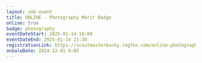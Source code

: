 ```yaml
---
layout: smb-event
title: ONLINE - Photography Merit Badge
online: true
badge: photography
eventDateStart: 2025-01-14 18:00
eventDateEnd: 2025-01-14 21:30
registrationLink: https://scoutmasterbucky.regfox.com/online-photography-merit-badge-2025-01-14-pm
onSaleDate: 2024-12-01 0:05
---
```

